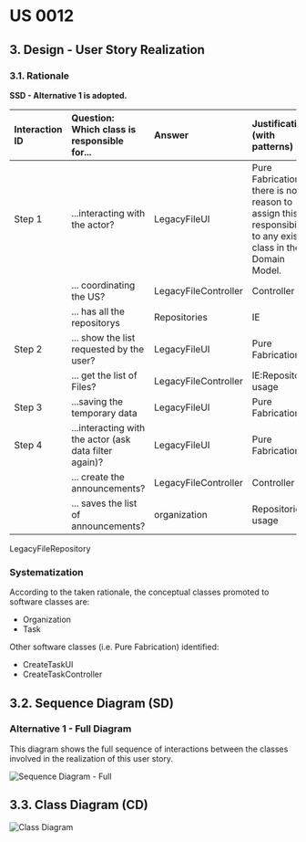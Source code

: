 # US 0012 

## 3. Design - User Story Realization 

### 3.1. Rationale

**SSD - Alternative 1 is adopted.**

| Interaction ID | Question: Which class is responsible for...                                                         | Answer               | Justification (with patterns)                                                                                                          |
|:---------------|:----------------------------------------------------------------------------------------------------|:---------------------|:---------------------------------------------------------------------------------------------------------------------------------------|
| Step 1  		     | 	...interacting with the actor?                                                                     | LegacyFileUI         | Pure Fabrication: there is no reason to assign this responsibility to any existing class in the Domain Model.                          |
| 			  		        | 	... coordinating the US?	                                                                          | LegacyFileController | Controller                                                                                                                             |
| 			  		        | ... has all the repositorys	                                                                        | Repositories	        | IE                                                                                                                                     |
| 	Step 2	       | ... show the list requested by the user?                                                            | LegacyFileUI         | Pure Fabrication                                                                                                                       |
| 	 		           | ... get the list of Files?                                                                          | LegacyFileController | IE:Repositories usage                                                                                                                  |
| Step 3	  		    | ...saving the temporary data                                                                        | LegacyFileUI         | Pure Fabrication                                                                                                                       |
| Step 4       	 | ...interacting with the actor (ask data filter again)?	                                             | LegacyFileUI         | Pure Fabrication                                                                                                                       |
| 		             | ... create the announcements?	                                                                      | LegacyFileController | Controller                                                                                                                             |
| 		             | ... saves the list of announcements?	                                                               | organization         | Repositories usage                                                                                                                     | 	                                                                                                     |                      |                                                                                                                                        | 
LegacyFileRepository
### Systematization ##

According to the taken rationale, the conceptual classes promoted to software classes are: 

 * Organization
 * Task

Other software classes (i.e. Pure Fabrication) identified: 

 * CreateTaskUI  
 * CreateTaskController


## 3.2. Sequence Diagram (SD)

### Alternative 1 - Full Diagram

This diagram shows the full sequence of interactions between the classes involved in the realization of this user story.

![Sequence Diagram - Full](svg/us0012-sequence-diagram-full.svg)


## 3.3. Class Diagram (CD)

![Class Diagram](svg/us006-class-diagram.svg)